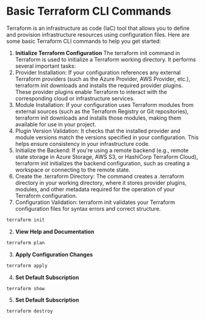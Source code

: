 # Basic Terraform CLI Commands

Terraform is an infrastructure as code (IaC) tool that allows you to define and provision infrastructure resources using configuration files. Here are some basic Terraform CLI commands to help you get started:

1. **Initialize Terraform Configuration**
The terraform init command in Terraform is used to initialize a Terraform working directory. It performs several important tasks:
1. Provider Installation: If your configuration references any external Terraform providers (such as the Azure Provider, AWS Provider, etc.), terraform init downloads and installs the required provider plugins. These provider plugins enable Terraform to interact with the corresponding cloud or infrastructure services.
2. Module Installation: If your configuration uses Terraform modules from external sources (such as the Terraform Registry or Git repositories), terraform init downloads and installs those modules, making them available for use in your project.
3. Plugin Version Validation: It checks that the installed provider and module versions match the versions specified in your configuration. This helps ensure consistency in your infrastructure code.
4. Initialize the Backend: If you're using a remote backend (e.g., remote state storage in Azure Storage, AWS S3, or HashiCorp Terraform Cloud), terraform init initializes the backend configuration, such as creating a workspace or connecting to the remote state.
5. Create the .terraform Directory: The command creates a .terraform directory in your working directory, where it stores provider plugins, modules, and other metadata required for the operation of your Terraform configuration.
6. Configuration Validation: terraform init validates your Terraform configuration files for syntax errors and correct structure.
```bash
terraform init
```

2. **View Help and Documentation**
```bash
terraform plan
```

3. **Apply Configuration Changes**
```bash
terraform apply
```

4. **Set Default Subscription**
```bash
terraform show
```

5. **Set Default Subscription**
```bash
terraform destroy
```